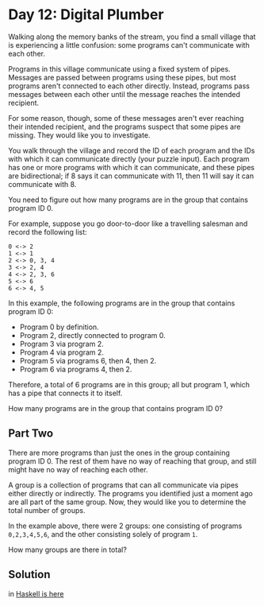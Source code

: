 # Day 12: Digital Plumber

Walking along the memory banks of the stream, you find a small village that is
experiencing a little confusion: some programs can't communicate with each
other.

Programs in this village communicate using a fixed system of pipes. Messages are
passed between programs using these pipes, but most programs aren't connected to
each other directly. Instead, programs pass messages between each other until
the message reaches the intended recipient.

For some reason, though, some of these messages aren't ever reaching their
intended recipient, and the programs suspect that some pipes are missing. They
would like you to investigate.

You walk through the village and record the ID of each program and the IDs with
which it can communicate directly (your puzzle input). Each program has one or
more programs with which it can communicate, and these pipes are bidirectional;
if 8 says it can communicate with 11, then 11 will say it can communicate with
8.

You need to figure out how many programs are in the group that contains program
ID 0.

For example, suppose you go door-to-door like a travelling salesman and record
the following list:

```
0 <-> 2
1 <-> 1
2 <-> 0, 3, 4
3 <-> 2, 4
4 <-> 2, 3, 6
5 <-> 6
6 <-> 4, 5
```


In this example, the following programs are in the group that contains program
ID 0:

- Program 0 by definition.
- Program 2, directly connected to program 0.
- Program 3 via program 2.
- Program 4 via program 2.
- Program 5 via programs 6, then 4, then 2.
- Program 6 via programs 4, then 2.

Therefore, a total of 6 programs are in this group; all but program 1, which
has a pipe that connects it to itself.

How many programs are in the group that contains program ID 0?

## Part Two

There are more programs than just the ones in the group containing program ID 0.
The rest of them have no way of reaching that group, and still might have no way
of reaching each other.

A group is a collection of programs that can all communicate via pipes either
directly or indirectly. The programs you identified just a moment ago are all
part of the same group. Now, they would like you to determine the total number
of groups.

In the example above, there were 2 groups: one consisting of programs 
`0,2,3,4,5,6`, and the other consisting solely of program `1`.

How many groups are there in total?

## Solution
in [Haskell is here](./Day12.hs)
